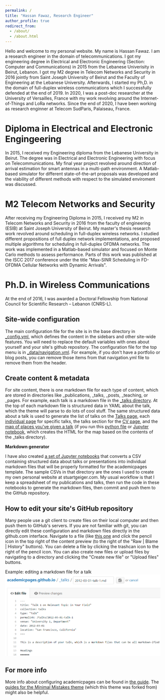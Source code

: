 ```yaml
---
permalink: /
title: "Hassan Fawaz, Research Engineer"
author_profile: true
redirect_from: 
  - /about/
  - /about.html
---
```


Hello and welcome to my personal website. My name is Hassan Fawaz. I am a research engineer in the domain of telecommunications. I got my engineering degree in Electrical and Electronic Engineering (Section: Computer and Communications) in 2015 from the Lebanese Univerisity in Beirut, Lebanon. I got my M2 degree in Telecom Networks and Security in 2016 jointly from Saint Joseph University of Beirut and the Faculty of Engineering at the Lebanese University. Afterwards, I started my Ph,D. in the domain of full-duplex wireless communications which I successfully defended at the end of 2019. In 2020, I was a post-doc researcher at the University of Versailles, France with my work revolving around the Internet-of-Things and LoRa networks. Since the end of 2020, I have been working as research enginner at Telecom SudParis, Palaiseau, France.

Diploma in Electrical and Electronic Engingeering
======
In 2015, I received my Engineering diploma from the Lebanese University in Beirut. The degree was in Electrical and Electronic Engineering with focus on Telecommunications. My final year project revolved around direction of arrival estimation for smart antennas in a multi-path environment. A Matlab-based simulator for different state-of-the-art proposals was developed and the viability of different methods with respect to the simulated enviroment was discussed.


M2 Telecom Networks and Security
======
After receiving my Engineering Diploma in 2015, I received my M2 in Telecom Networks and Security in 2016 from the faculty of engineering (ESIB) at Saint Joseph University of Beirut. My master's thesis research work revolved around scheduling in full-duplex wireless networks. I studied different propositions of full duplex network implementations, and proposed multiple algorithms for scheduling in full-duplex OFDMA networks. The work was implemented in a Matlab-based simulator and focused on Monte Carlo methods to assess performance. Parts of this work was published at the ISCC 2017 conference under the title "Max-SINR Scheduling in FD-OFDMA Cellular Networks with Dynamic Arrivals".


Ph.D. in Wireless Communications 
======
At the end of 2016, I was awarded a Doctoral Fellowship from National Council for Scientific Research – Lebanon (CNRS-L). 

Site-wide configuration
------
The main configuration file for the site is in the base directory in [_config.yml](https://github.com/academicpages/academicpages.github.io/blob/master/_config.yml), which defines the content in the sidebars and other site-wide features. You will need to replace the default variables with ones about yourself and your site's github repository. The configuration file for the top menu is in [_data/navigation.yml](https://github.com/academicpages/academicpages.github.io/blob/master/_data/navigation.yml). For example, if you don't have a portfolio or blog posts, you can remove those items from that navigation.yml file to remove them from the header. 

Create content & metadata
------
For site content, there is one markdown file for each type of content, which are stored in directories like _publications, _talks, _posts, _teaching, or _pages. For example, each talk is a markdown file in the [_talks directory](https://github.com/academicpages/academicpages.github.io/tree/master/_talks). At the top of each markdown file is structured data in YAML about the talk, which the theme will parse to do lots of cool stuff. The same structured data about a talk is used to generate the list of talks on the [Talks page](https://academicpages.github.io/talks), each [individual page](https://academicpages.github.io/talks/2012-03-01-talk-1) for specific talks, the talks section for the [CV page](https://academicpages.github.io/cv), and the [map of places you've given a talk](https://academicpages.github.io/talkmap.html) (if you run this [python file](https://github.com/academicpages/academicpages.github.io/blob/master/talkmap.py) or [Jupyter notebook](https://github.com/academicpages/academicpages.github.io/blob/master/talkmap.ipynb), which creates the HTML for the map based on the contents of the _talks directory).

**Markdown generator**

I have also created [a set of Jupyter notebooks](https://github.com/academicpages/academicpages.github.io/tree/master/markdown_generator
) that converts a CSV containing structured data about talks or presentations into individual markdown files that will be properly formatted for the academicpages template. The sample CSVs in that directory are the ones I used to create my own personal website at stuartgeiger.com. My usual workflow is that I keep a spreadsheet of my publications and talks, then run the code in these notebooks to generate the markdown files, then commit and push them to the GitHub repository.

How to edit your site's GitHub repository
------
Many people use a git client to create files on their local computer and then push them to GitHub's servers. If you are not familiar with git, you can directly edit these configuration and markdown files directly in the github.com interface. Navigate to a file (like [this one](https://github.com/academicpages/academicpages.github.io/blob/master/_talks/2012-03-01-talk-1.md) and click the pencil icon in the top right of the content preview (to the right of the "Raw | Blame | History" buttons). You can delete a file by clicking the trashcan icon to the right of the pencil icon. You can also create new files or upload files by navigating to a directory and clicking the "Create new file" or "Upload files" buttons. 

Example: editing a markdown file for a talk
![Editing a markdown file for a talk](/images/editing-talk.png)

For more info
------
More info about configuring academicpages can be found in [the guide](https://academicpages.github.io/markdown/). The [guides for the Minimal Mistakes theme](https://mmistakes.github.io/minimal-mistakes/docs/configuration/) (which this theme was forked from) might also be helpful.
